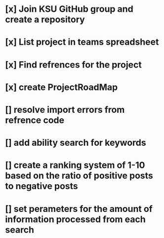 # [x] Join KSU GitHub group and create a repository
# [x] List project in teams spreadsheet
# [x] Find refrences for the project
# [x] create ProjectRoadMap
# [] resolve import errors from refrence code
# [] add ability search for keywords
# [] create a ranking system of 1-10 based on the ratio of positive posts to negative posts
# [] set perameters for the amount of information processed from each search

